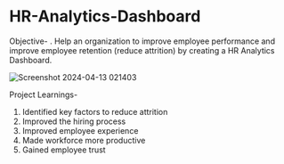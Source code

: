 # HR-Analytics-Dashboard

Objective-
. Help an organization to improve employee performance and improve employee retention (reduce attrition) by creating a HR Analytics Dashboard.

![Screenshot 2024-04-13 021403](https://github.com/Nachiket1531/HR-Analytics-Dashboard/assets/166250647/4913a16d-0578-4c90-8c98-c2586219189f)


Project Learnings-

1. Identified key factors to reduce attrition
1. Improved the hiring process
1. Improved employee experience
1. Made workforce more productive
1. Gained employee trust
